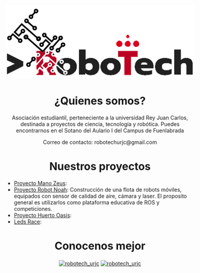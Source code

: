 <p align="center"> <a href="https://github.com/RoboTech-URJC/Logo/blob/master/propuestas/logo_no_underscore.png" target="blank"><img src="https://github.com/RoboTech-URJC/Logo/blob/master/propuestas/logo_no_underscore.png" alt="" /></a> </p>

<h1 align="center">¿Quienes somos?</h1>

<p align="center"> 
Asociación estudiantil, perteneciente a la universidad Rey Juan Carlos, destinada a proyectos de ciencia, tecnología y robótica. Puedes encontrarnos en el Sotano del Aulario I del Campus de Fuenlabrada
</p>
<p align="center"> 
Correo de contacto: robotechurjc@gmail.com
</p>

<h1 align="center">Nuestros proyectos</h1>

* [Proyecto Mano Zeus](https://twitter.com/robotech_urjc):
* [Proyecto Robot Noah](https://twitter.com/robotech_urjc): Construcción de una flota de robots móviles, equipados con sensor de calidad de aire, cámara y laser. El proposito general es utilizarlos como plataforma educativa de ROS y competiciones.
* [Proyecto Huerto Oasis](https://twitter.com/robotech_urjc):
* [Leds Race](https://twitter.com/robotech_urjc):

<h1 align="center">Conocenos mejor</h1>

<p align="center"> 
<a href="https://twitter.com/robotech_urjc" target="blank"><img align="center" src="https://raw.githubusercontent.com/rahuldkjain/github-profile-readme-generator/master/src/images/icons/Social/twitter.svg" alt="robotech_urjc" height="60" width="60" /></a> 
<a href="https://instagram.com/robotech_urjc" target="blank"><img align="center" src="https://raw.githubusercontent.com/rahuldkjain/github-profile-readme-generator/master/src/images/icons/Social/instagram.svg" alt="robotech_urjc" height="60" width="60" /></a>
</p>
